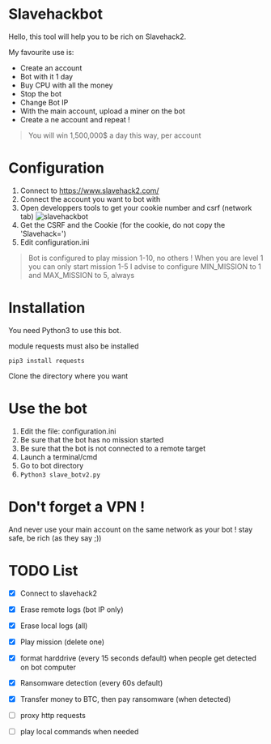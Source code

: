 # Slavehackbot
Hello, this tool will help you to be rich on Slavehack2.

My favourite use is:
* Create an account
* Bot with it 1 day
* Buy CPU with all the money
* Stop the bot
* Change Bot IP
* With the main account, upload a miner on the bot
* Create a ne account and repeat !

> You will win 1,500,000$ a day this way, per account

# Configuration
1. Connect to https://www.slavehack2.com/
2. Connect the account you want to bot with
3. Open developpers tools to get your cookie number and csrf (network tab)
![slavehackbot](https://preview.ibb.co/hZcb8K/Capture_d_e_cran_2018_08_21_a_20_10_40.png)
4. Get the CSRF and the Cookie (for the cookie, do not copy the 'Slavehack=')
5. Edit configuration.ini

> Bot is configured to play mission 1-10, no others !
> When you are level 1 you can only start mission 1-5
> I advise to configure MIN_MISSION to 1 and MAX_MISSION to 5, always

# Installation
You need Python3 to use this bot.

module requests must also be installed

`pip3 install requests`

Clone the directory where you want


# Use the bot
1. Edit the file: configuration.ini
2. Be sure that the bot has no mission started
3. Be sure that the bot is not connected to a remote target
4. Launch a terminal/cmd
5. Go to bot directory
6. `Python3 slave_botv2.py`

# Don't forget a VPN !
And never use your main account on the same network as your bot ! stay safe, be rich (as they say ;))

# TODO List
- [x] Connect to slavehack2
- [x] Erase remote logs (bot IP only)
- [x] Erase local logs (all)
- [x] Play mission (delete one)
- [x] format harddrive (every 15 seconds default) when people get detected on bot computer
- [x] Ransomware detection (every 60s default)
- [x] Transfer money to BTC, then pay ransomware (when detected)
- [ ] proxy http requests
- [ ] play local commands when needed

